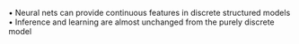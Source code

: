 • Neural nets can provide continuous features in discrete structured models
• Inference and learning are almost unchanged from the purely discrete model



